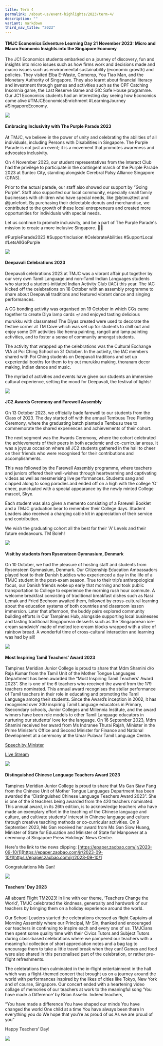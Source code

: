 ```yaml
---
title: Term 4
permalink: /about-us/event-highlights/2023/term-4/
description: ""
variant: markdown
third_nav_title: "2023"
---
```

#### TMJC Economics Edventure Learning Day 21 November 2023: Micro and Macro Economic Insights into the Singapore Economy

The JC1 Economics students embarked on a journey of discovery, fun and insights into micro issues such as how firms work and decisions made and macro issues such as environmental sustainability (economic growth) and policies. They visited Elba E-Waste, Comcrop, You Tiao Man, and the Monetary Authority of Singapore. They also learnt about financial literacy and investment through games and activities such as the CPF Catching Insomnia game, the Last Reserve Game and GIC Safe House programme. Our JC1 Economics students had an interesting day seeing how Economics come alive #TMJCEconomicsEnrichment #LearningJourney #SingaporeEconomy.

![](/images/Event%20Highlights/2023/Term%204/2023_T4_Events_EconsEnrichment_01.jpg)


#### Embracing Inclusivity with The Purple Parade 2023

At TMJC, we believe in the power of unity and celebrating the abilities of all individuals, including Persons with Disabilities in Singapore. The Purple Parade is not just an event; it is a movement that promotes awareness and advocates inclusivity. 

On 4 November 2023, our student representatives from the Interact Club had the privilege to participate in the contingent march of the Purple Parade 2023 at Suntec City, standing alongside Cerebral Palsy Alliance Singapore (CPAS). 

Prior to the actual parade, our staff also showed our support by “Going Purple”. Staff also supported our local community, especially small family businesses with children who have special needs, like @lytmuztest and @junlefont. By purchasing their delectable donuts and merchandise, we contributed to the growth of these local entrepreneurs and created more opportunities for individuals with special needs.

Let us continue to promote inclusivity, and be a part of The Purple Parade's mission to create a more inclusive Singapore. 💜✨ 

#PurpleParade2023 #SupportInclusion #CelebrateAbilities #SupportLocal #LetsAllGoPurple

![](/images/Event%20Highlights/2023/Term%204/2023-t4-events-purpleparade_01.jpg)

#### Deepavali Celebrations 2023

Deepavali celebrations 2023 at TMJC was a vibrant affair put together by our very own Tamil Language  and non-Tamil Indian Languages students who started a student-initiated Indian Activity Club (IAC) this year.  The IAC kicked off the celebrations on 18 October with an assembly programme to share about Deepavali traditions and featured vibrant dance and singing performances. 

A CG bonding activity was organised on 19 October in which CGs came together to create Diya lamp cards 🪔 and enjoyed tasting delicious murukku with classmates! The Diyas created were used to decorate the festive corner at TM Cove which was set up for students to chill out and enjoy some DIY activities like henna painting, rangoli and lamp painting activities, and to foster a sense of community amongst students.

The activity that wrapped up the celebrations was the Cultural Exchange VIA at Poi Ching School on 31 October. In the activity, the IAC members shared with Poi Ching students on Deepavali traditions and set up experiential booths for them to try out murukku making, thoranam decor making, indian dance and music. 

The myriad of activities and events have given our  students an immersive cultural experience, setting the mood for Deepavali, the festival of lights! 

![](/images/Event%20Highlights/2023/Term%204/2023-t4-events-deepavalicelebrations_01.jpg)

#### JC2 Awards Ceremony and Farewell Assembly

On 13 October 2023, we officially bade farewell to our students from the Class of 2023. The day started off with the annual Tembusu Tree Planting Ceremony, where the graduating batch planted a Tembusu tree to commemorate the shared experiences and achievements of their cohort. 

The next segment was the Awards Ceremony, where the cohort celebrated the achievements of their peers in both academic and co-curricular areas. It was a joyous occasion where all JC2 students gathered in the hall to cheer on their friends who were recognised for their contributions and accomplishments. 

This was followed by the Farewell Assembly programme, where teachers and juniors offered their well-wishes through heartwarming and captivating videos as well as mesmerising live performances. Students sang and clapped along to song parodies and ended off on a high with the college 'O' cheer, punctuated with a special appearance by the newly minted College mascot, Skye. 

Each student was also given a memento consisting of a Farewell Booklet and a TMJC graduation bear to remember their College days. Student Leaders also received a charging cable kit in appreciation of their service and contribution.

We wish the graduating cohort all the best for their 'A' Levels and their future endeavours. TM Boleh!

![](/images/Event%20Highlights/2023/Term%204/2023-t4-events-farewellassembly_01.jpg)

#### Visit by students from Rysensteen Gymnasium, Denmark

On 10 October, we had the pleasure of hosting staff and students from Rysensteen Gymnasium, Denmark. Our Citizenship Education Ambassadors played host to their Danish buddies who experienced a day in the life of a TMJC student in the post-exam season. True to their trip’s anthropological focus, our Danish friends woke up early that morning and took public transportation to College to experience the morning rush hour commute. A welcome breakfast consisting of traditional breakfast dishes such as Nasi Lemak and Fried Beehoon awaited them, followed by cross-cultural learning about the education systems of both countries and classroom lesson immersion. Later that afternoon, the buddy pairs explored community building efforts in Our Tampines Hub, alongside supporting local businesses and tasting traditional Singaporean desserts such as the ‘Singaporean ice-cream sandwich’ made of melted ice-cream blocks wrapped with a slice of rainbow bread. A wonderful time of cross-cultural interaction and learning was had by all! 

![](/images/Event%20Highlights/2023/Term%204/2023-t4-events-danishschoolvisit_01.jpg)

#### Most Inspiring Tamil Teachers’ Award 2023

Tampines Meridian Junior College is proud to share that Mdm Shamini d/o Raja Kumar from the Tamil Unit of the Mother Tongue Languages Department has been awarded the “Most Inspiring Tamil Teachers’ Award 2023”. She is one of the 6 teachers who received the award from the 179 teachers nominated. This annual award recognises the stellar performance of Tamil teachers in their role in educating and promoting the Tamil Language among their students. Since the Award’s inception in 2002, it has recognised over 200 inspiring Tamil Language educators in Primary, Ssecondary schools, Junior Colleges and Millennia Institute, and the award winners have been role models to other Tamil Language educators in nurturing our students’ love for the language. On 16 September 2023, Mdm Shamini received her award from Ms Indranee Thurai Rajah, Minister in the Prime Minister’s Office and Second Minister for Finance and National Development at a ceremony at the Umar Pulavar Tamil Language Centre. 

[Speech by Minister](https://www.pmo.gov.sg/Newsroom/Minister-Indranee-Rajah-at-the-2023-Most-Inspiring-Tamil-Teachers-Award-Ceremony#:~:text=Take%20for%20instance%2C%20Mdm%20Kayal,new%20pedagogies%20with%20her%20team)

[Live Stream](https://www.youtube.com/watch?v=BWrI7UU0bos&feature=youtu.be)

![](/images/Event%20Highlights/2023/Term%204/2023-t4-events-tamilteacheraward_01.jpg)

#### Distinguished Chinese Language Teachers Award 2023

Tampines Meridian Junior College is proud to share that Ms Gan Siaw Fang from the Chinese Unit of Mother Tongue Languages Department has been awarded the “Distinguished Chinese Language Teachers Award 2023”. She is one of the 8 teachers being awarded from the 420 teachers nominated. This annual award, in its 26th edition, is to acknowledge teachers who have made an exemplary effort in the teaching of the Chinese language and culture, and cultivate students' interest in Chinese language and culture through creative teaching methods or co-curricular activities. On 9 September 2023, Ms Gan received her award from Ms Gan Siow Huang, Minister of State for Education and Minister of State for Manpower at a ceremony at Singapore Press Holdings' News Centre. 

Here's the link to the news clipping: [https://epaper.zaobao.com/jr/2023-09-10/1](https://epaper.zaobao.com/jr/2023-09-10/1)https://epaper.zaobao.com/jr/2023-09-10/1

Congratulations Ms Gan!

![](/images/Event%20Highlights/2023/Term%204/2023-t4-events-clteacheraward_01.jpg)

#### Teachers’ Day 2023 

All aboard Flight TM2023! In line with our theme, ‘Teachers Change the World’, TMJC celebrated the kindness, generosity and hardwork of our teachers by bringing them on a holiday experience around the world. 

Our School Leaders started the celebrations dressed as flight Captains at Morning Assembly where our Principal, Mr Sin, thanked and encouraged our teachers in continuing to inspire each and every one of us. TMJCians then spent some quality time with their Civics Tutors and Subject Tutors during class-based celebrations where we pampered our teachers with a meaningful collection of short appreciation notes and a bag tag to encourage them to take a little travel break when they can! Games and food were also shared in this personalised part of the celebration, or rather pre-flight refreshments.

The celebrations then culminated in the in-flight entertainment in the hall which was a flight-themed concert that brought us on a journey around the world with performances inspired by the likes of cities like Tokyo, New York and of course, Singapore. Our concert ended with a heartening video collage of memories of our teachers at work to the meaningful song ‘You have made a Difference’ by Brian Asselin. Indeed teachers, 

“You have made a difference
You have shaped our minds
You have changed the world
One child at a time
You have always been there
In everything you do
We hope that you're as proud of us
As we are proud of you”

Happy Teachers’ Day! 

![](/images/Event%20Highlights/2023/Term%204/2023-t4-events-teachersday_01.jpg)